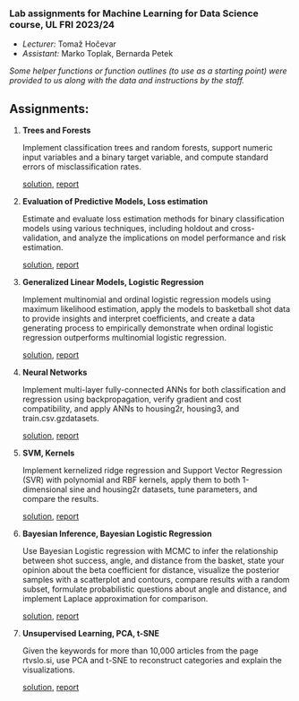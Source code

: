 ### Lab assignments for **Machine Learning for Data Science** course, UL FRI 2023/24
- *Lecturer:* Tomaž Hočevar
- *Assistant:* Marko Toplak, Bernarda Petek

*Some helper functions or function outlines (to use as a starting point) were provided to us along with the data and instructions by the staff.*

## Assignments:

1. **Trees and Forests**

    Implement classification trees and random forests, support numeric input variables and a binary target variable, and compute standard errors of misclassification rates.

	[solution](<01>),
	[report](<01/HW1.pdf>)

2. **Evaluation of Predictive Models, Loss estimation**

    Estimate and evaluate loss estimation methods for binary classification models using various techniques, including holdout and cross-validation, and analyze the implications on model performance and risk estimation.


	[solution](<02>),
	[report](<02/HW2.pdf>)

3. **Generalized Linear Models, Logistic Regression**

    Implement multinomial and ordinal logistic regression models using maximum likelihood estimation, apply the models to basketball shot data to provide insights and interpret coefficients, and create a data generating process to empirically demonstrate when ordinal logistic regression outperforms multinomial logistic regression.

	[solution](<03>),
	[report](<03/HW3.pdf>)

4. **Neural Networks**

    Implement multi-layer fully-connected ANNs for both classification and regression using backpropagation, verify gradient and cost compatibility, and apply ANNs to housing2r, housing3, and train.csv.gzdatasets.

	[solution](<04>),
	[report](<04/HW4.pdf>)

5. **SVM, Kernels**

    Implement kernelized ridge regression and Support Vector Regression (SVR) with polynomial and RBF kernels, apply them to both 1-dimensional sine and housing2r datasets, tune parameters, and compare the results.

	[solution](<05>),
	[report](<05/HW5.pdf>)

6. **Bayesian Inference, Bayesian Logistic Regression**

    Use Bayesian Logistic regression with MCMC to infer the relationship between shot success, angle, and distance from the basket, state your opinion about the beta coefficient for distance, visualize the posterior samples with a scatterplot and contours, compare results with a random subset, formulate probabilistic questions about angle and distance, and implement Laplace approximation for comparison.

	[solution](<06>),
	[report](<06/HW6.pdf>)

7. **Unsupervised Learning, PCA, t-SNE**

    Given the keywords for more than 10,000 articles from the page rtvslo.si, use PCA and t-SNE to reconstruct categories and explain the visualizations.

	[solution](<07>),
	[report](<07/HW7.pdf>)